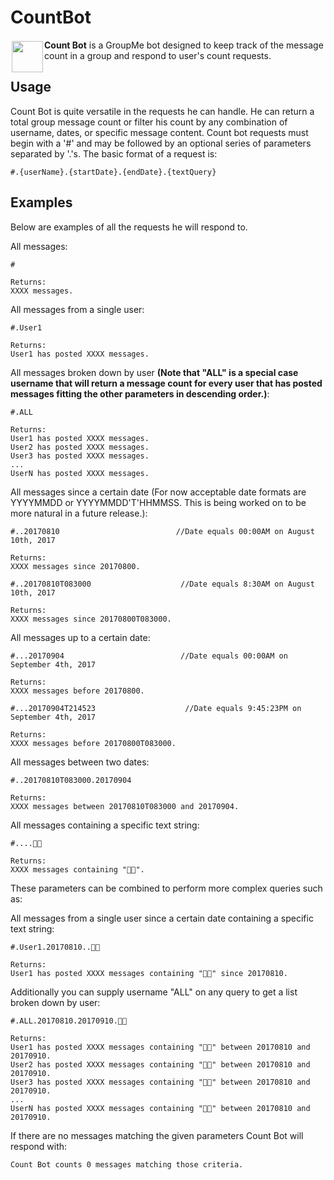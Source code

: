 # CountBot

<a href="https://🍞🔪.ws"><img width=50px src="https://upload.wikimedia.org/wikipedia/en/2/29/Count_von_Count_kneeling.png" align="left" hspace="2" vspace="2"></a>

**Count Bot** is a GroupMe bot designed to keep track of the message count in a group and respond to user's count requests.

## Usage

Count Bot is quite versatile in the requests he can handle. He can return a total group message count or filter his count by any combination of username, dates, or specific message content. Count bot requests must begin with a '#' and may be followed by an optional series of parameters separated by '.'s. The basic format of a request is:

```
#.{userName}.{startDate}.{endDate}.{textQuery}
```

## Examples

Below are examples of all the requests he will respond to.

All messages:
```
#

Returns:
XXXX messages.
```

All messages from a single user:
```
#.User1

Returns:
User1 has posted XXXX messages.
```

All messages broken down by user **(Note that "ALL" is a special case username that will return a message count for every user that has posted messages fitting the other parameters in descending order.)**:
```
#.ALL

Returns:
User1 has posted XXXX messages.
User2 has posted XXXX messages.
User3 has posted XXXX messages.
...
UserN has posted XXXX messages.
```

All messages since a certain date (For now acceptable date formats are YYYYMMDD or YYYYMMDD'T'HHMMSS. This is being worked on to be more natural in a future release.):
```
#..20170810                          //Date equals 00:00AM on August 10th, 2017

Returns:
XXXX messages since 20170800.
```
```
#..20170810T083000                    //Date equals 8:30AM on August 10th, 2017

Returns:
XXXX messages since 20170800T083000.
```

All messages up to a certain date:
```
#...20170904                          //Date equals 00:00AM on September 4th, 2017

Returns:
XXXX messages before 20170800.
```
```
#...20170904T214523                    //Date equals 9:45:23PM on September 4th, 2017

Returns:
XXXX messages before 20170800T083000.
```

All messages between two dates:
```
#..20170810T083000.20170904

Returns:
XXXX messages between 20170810T083000 and 20170904.
```

All messages containing a specific text string:
```
#....🍞🔪

Returns:
XXXX messages containing "🍞🔪".
```

These parameters can be combined to perform more complex queries such as:

All messages from a single user since a certain date containing a specific text string:
```
#.User1.20170810..🍞🔪

Returns:
User1 has posted XXXX messages containing "🍞🔪" since 20170810.
```

Additionally you can supply username "ALL" on any query to get a list broken down by user:
```
#.ALL.20170810.20170910.🍞🔪

Returns:
User1 has posted XXXX messages containing "🍞🔪" between 20170810 and 20170910.
User2 has posted XXXX messages containing "🍞🔪" between 20170810 and 20170910.
User3 has posted XXXX messages containing "🍞🔪" between 20170810 and 20170910.
...
UserN has posted XXXX messages containing "🍞🔪" between 20170810 and 20170910.
```

If there are no messages matching the given parameters Count Bot will respond with:
```
Count Bot counts 0 messages matching those criteria.
```
